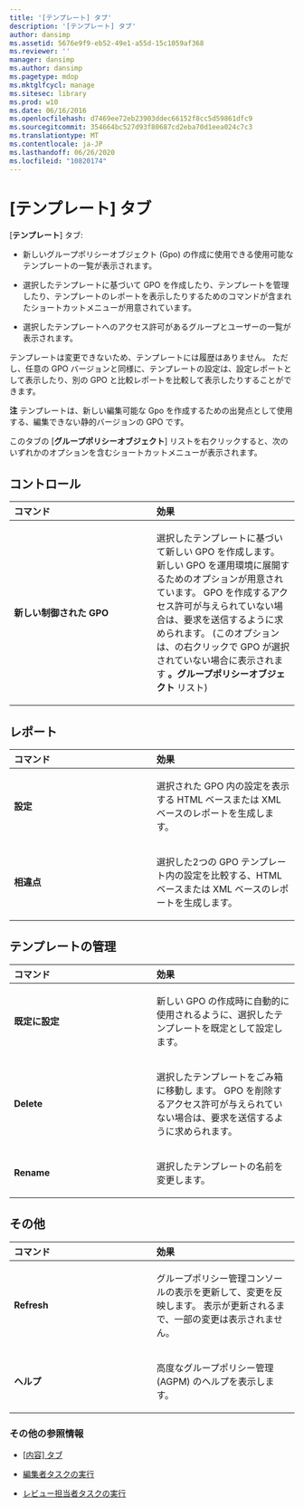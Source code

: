 ```yaml
---
title: '[テンプレート] タブ'
description: '[テンプレート] タブ'
author: dansimp
ms.assetid: 5676e9f9-eb52-49e1-a55d-15c1059af368
ms.reviewer: ''
manager: dansimp
ms.author: dansimp
ms.pagetype: mdop
ms.mktglfcycl: manage
ms.sitesec: library
ms.prod: w10
ms.date: 06/16/2016
ms.openlocfilehash: d7469ee72eb23903ddec66152f8cc5d59861dfc9
ms.sourcegitcommit: 354664bc527d93f80687cd2eba70d1eea024c7c3
ms.translationtype: MT
ms.contentlocale: ja-JP
ms.lasthandoff: 06/26/2020
ms.locfileid: "10820174"
---
```

# [テンプレート] タブ


[**テンプレート**] タブ:

-   新しいグループポリシーオブジェクト (Gpo) の作成に使用できる使用可能なテンプレートの一覧が表示されます。

-   選択したテンプレートに基づいて GPO を作成したり、テンプレートを管理したり、テンプレートのレポートを表示したりするためのコマンドが含まれたショートカットメニューが用意されています。

-   選択したテンプレートへのアクセス許可があるグループとユーザーの一覧が表示されます。

テンプレートは変更できないため、テンプレートには履歴はありません。 ただし、任意の GPO バージョンと同様に、テンプレートの設定は、設定レポートとして表示したり、別の GPO と比較レポートを比較して表示したりすることができます。

**注** テンプレートは、新しい編集可能な Gpo を作成するための出発点として使用する、編集できない静的バージョンの GPO です。

 

このタブの [**グループポリシーオブジェクト**] リストを右クリックすると、次のいずれかのオプションを含むショートカットメニューが表示されます。

## コントロール


<table>
<colgroup>
<col width="50%" />
<col width="50%" />
</colgroup>
<thead>
<tr class="header">
<th align="left">コマンド</th>
<th align="left">効果</th>
</tr>
</thead>
<tbody>
<tr class="odd">
<td align="left"><p><strong>新しい制御された GPO</strong></p></td>
<td align="left"><p>選択したテンプレートに基づいて新しい GPO を作成します。 新しい GPO を運用環境に展開するためのオプションが用意されています。 GPO を作成するアクセス許可が与えられていない場合は、要求を送信するように求められます。 (このオプションは、の右クリックで GPO が選択されていない場合に表示されます <strong> 。グループポリシーオブジェクト </strong> リスト)</p></td>
</tr>
</tbody>
</table>

 

## レポート


<table>
<colgroup>
<col width="50%" />
<col width="50%" />
</colgroup>
<thead>
<tr class="header">
<th align="left">コマンド</th>
<th align="left">効果</th>
</tr>
</thead>
<tbody>
<tr class="odd">
<td align="left"><p><strong>設定</strong></p></td>
<td align="left"><p>選択された GPO 内の設定を表示する HTML ベースまたは XML ベースのレポートを生成します。</p></td>
</tr>
<tr class="even">
<td align="left"><p><strong>相違点</strong></p></td>
<td align="left"><p>選択した2つの GPO テンプレート内の設定を比較する、HTML ベースまたは XML ベースのレポートを生成します。</p></td>
</tr>
</tbody>
</table>

 

## テンプレートの管理


<table>
<colgroup>
<col width="50%" />
<col width="50%" />
</colgroup>
<thead>
<tr class="header">
<th align="left">コマンド</th>
<th align="left">効果</th>
</tr>
</thead>
<tbody>
<tr class="odd">
<td align="left"><p><strong>既定に設定</strong></p></td>
<td align="left"><p>新しい GPO の作成時に自動的に使用されるように、選択したテンプレートを既定として設定します。</p></td>
</tr>
<tr class="even">
<td align="left"><p><strong>Delete</strong></p></td>
<td align="left"><p>選択したテンプレートをごみ箱に移動し <strong> </strong> ます。 GPO を削除するアクセス許可が与えられていない場合は、要求を送信するように求められます。</p></td>
</tr>
<tr class="odd">
<td align="left"><p><strong>Rename</strong></p></td>
<td align="left"><p>選択したテンプレートの名前を変更します。</p></td>
</tr>
</tbody>
</table>

 

## その他


<table>
<colgroup>
<col width="50%" />
<col width="50%" />
</colgroup>
<thead>
<tr class="header">
<th align="left">コマンド</th>
<th align="left">効果</th>
</tr>
</thead>
<tbody>
<tr class="odd">
<td align="left"><p><strong>Refresh</strong></p></td>
<td align="left"><p>グループポリシー管理コンソールの表示を更新して、変更を反映します。 表示が更新されるまで、一部の変更は表示されません。</p></td>
</tr>
<tr class="even">
<td align="left"><p><strong>ヘルプ</strong></p></td>
<td align="left"><p>高度なグループポリシー管理 (AGPM) のヘルプを表示します。</p></td>
</tr>
</tbody>
</table>

 

### その他の参照情報

-   [[内容] タブ](contents-tab.md)

-   [編集者タスクの実行](performing-editor-tasks.md)

-   [レビュー担当者タスクの実行](performing-reviewer-tasks.md)

 

 





